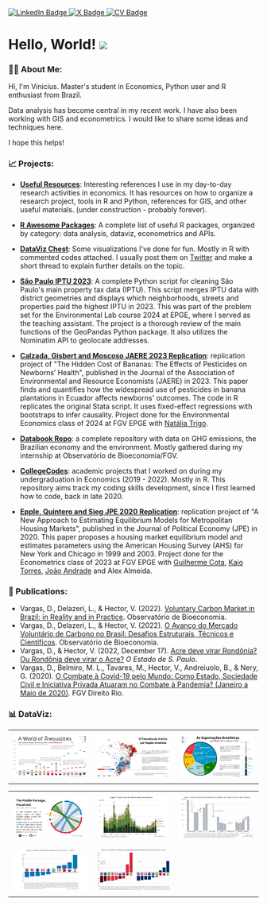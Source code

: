 <div id="badges">
  <a href="https://linkedin.com/in/viniciushector">
    <img src="https://img.shields.io/badge/LinkedIn-blue?style=for-the-badge&logo=linkedin&logoColor=white" alt="LinkedIn Badge"/>
  </a>
  <a href="https://twitter.com/hec_vini">
    <img src="https://img.shields.io/badge/X-blue?style=for-the-badge&logo=x&logoColor=white" alt="X Badge"/>
  </a>
  <a href="https://github.com/HecVini/my_cv/blob/main/ViniciusHector_CV.pdf">
    <img src="https://img.shields.io/badge/CV-blue?style=for-the-badge&logo=resume&logoColor=white" alt="CV Badge"/>
  </a>
</div>

<h1>
 Hello, World!
  <img src="https://media.giphy.com/media/hvRJCLFzcasrR4ia7z/giphy.gif" width="30px"/>
</h1>

### :man_technologist: About Me:

Hi, I'm Vinicius. Master's student in Economics, Python user and R enthusiast from Brazil.

Data analysis has become central in my recent work. I have also been working with GIS and econometrics. I would like to share some ideas and techniques here.

I hope this helps!

### :chart_with_upwards_trend: Projects:

* [**Useful Resources**](https://github.com/HecVini/useful_resources): Interesting references I use in my day-to-day research activities in economics. It has resources on how to organize a research project, tools in R and Python, references for GIS, and other useful materials. (under construction - probably forever).

* [**R Awesome Packages**](https://github.com/HecVini/AwesomePackages): A complete list of useful R packages, organized by category: data analysis, dataviz, econometrics and APIs.

* [**DataViz Chest**](https://github.com/HecVini/DataVizProjects): Some visualizations I've done for fun. Mostly in R with commented codes attached. I usually post them on [Twitter](https://twitter.com/hec_vini) and make a short thread to explain further details on the topic.

* [**São Paulo IPTU 2023**](https://github.com/HecVini/sao_paulo_iptu_2023): A complete Python script for cleaning São Paulo's main property tax data (IPTU). This script merges IPTU data with district geometries and displays which neighborhoods, streets and properties paid the highest IPTU in 2023. This was part of the problem set for the Environmental Lab course 2024 at EPGE, where I served as the teaching assistant. The project is a thorough review of the main functions of the GeoPandas Python package. It also utilizes the Nominatim API to geolocate addresses.

* [**Calzada, Gisbert and Moscoso JAERE 2023 Replication**](https://github.com/HecVini/Replication_PesticidesPaper_Environmental2024/tree/main): replication project of "The Hidden Cost of Bananas: The Effects of Pesticides on Newborns’ Health", published in the Journal of the Association of Environmental and Resource Economists (JAERE) in 2023. This paper finds and quantifies how the widespread use of pesticides in banana plantations in Ecuador affects newborns' outcomes. The code in R replicates the original Stata script. It uses fixed-effect regressions with bootstraps to infer causality. Project done for the Environmental Economics class of 2024 at FGV EPGE with [Natália Trigo](https://github.com/nattrigo).

* [**Databook Repo**](https://github.com/HecVini/DatabookRepo): a complete repository with data on GHG emissions, the Brazilian economy and the environment. Mostly gathered during my internship at Observatório de Bioeconomia/FGV.

* [**CollegeCodes**](https://github.com/HecVini/CollegeCodes): academic projects that I worked on during my undergraduation in Economics (2019 - 2022). Mostly in R. This repository aims track my coding skills development, since I first learned how to code, back in late 2020.

* [**Epple, Quintero and Sieg JPE 2020 Replication**](https://github.com/HecVini/Econometrics2023_PaperReplication): replication project of "A New Approach to Estimating Equilibrium Models for Metropolitan Housing Markets", published in the Journal of Political Economy (JPE) in 2020. This paper proposes a housing market equilibrium model and estimates parameters using the American Housing Survey (AHS) for New York and Chicago in 1999 and 2003. Project done for the Econometrics class of 2023 at FGV EPGE with [Guilherme Cota](https://github.com/guilhermecota), [Kaio Torres](https://github.com/blazekaio), [João Andrade](https://github.com/jvdeandrade) and Alex Almeida.  

### :book: Publications:
* Vargas, D., Delazeri, L., & Hector, V. (2022). [Voluntary Carbon Market in Brazil: in Reality and in Practice](https://eesp.fgv.br/sites/eesp.fgv.br/files/ocbio_mercado_de_carbono_voluntario_no_brasil_na_realidade_e_na_pratica_en.pdf). Observatório de Bioeconomia. 
* Vargas, D., Delazeri, L., & Hector, V. (2022). [O Avanço do Mercado Voluntário de Carbono no Brasil: Desafios Estruturais, Técnicos e Científicos](https://eesp.fgv.br/sites/eesp.fgv.br/files/eesp_relatorio_lab_bioeconomia_04_ap5.pdf). Observatório de Bioeconomia.
* Vargas, D., & Hector, V. (2022, December 17). [Acre deve virar Rondônia? Ou Rondônia deve virar o Acre?](https://economia.estadao.com.br/blogs/mosaico-de-economia/acre-deve-virar-rondonia-ou-rondonia-deve-virar-o-acre/) _O Estado de S. Paulo_.
* Vargas, D., Belmiro, M. L., Tavares, M., Hector, V., Andreiuolo, B., & Nery, G. (2020). [O Combate à Covid-19 pelo Mundo: Como Estado, Sociedade Civil e Iniciativa Privada Atuaram no Combate à Pandemia? (Janeiro a Maio de 2020)](https://www.amazon.com.br/Combate-Covid-19-pelo-Mundo-Iniciativa-ebook/dp/B08G1TN834/ref=d_reads_cwrtbar_sccl_1_1/147-4371188-2966429?pd_rd_w=4z2C5&content-id=amzn1.sym.7d29de4b-61e7-4ec5-87db-7d21c388fb1d&pf_rd_p=7d29de4b-61e7-4ec5-87db-7d21c388fb1d&pf_rd_r=PAHD69C82AFGY4XC7FQT&pd_rd_wg=dT4u2&pd_rd_r=43392114-dc4d-4ab0-8720-bb99a9d43c64&pd_rd_i=B08G1TN834&psc=1). FGV Direito Rio.

### :bar_chart: DataViz:
<div id="image-table">
    <table>
	    <tr>
    	    <td style="padding:10px">
        	    <img src="https://github.com/HecVini/DataVizProjects/blob/main/GlobalInequality/GlobalInequality_Day6.png" width="300"/>
      	    </td>
            <td style="padding:10px">
            	<img src="https://github.com/HecVini/DataVizProjects/blob/main/Brazilian2022Elections_DorlingCartogram/Eleicoes2022_RegiaoImediata.png" width="300"/>
            </td>
            <td style="padding:10px">
            	<img src="https://github.com/HecVini/DataVizProjects/blob/main/Exportacoes2021/ExportacoesBrasileiras2021.png" width="300"/>
            </td>
        </tr>
    </table>
</div>
<div id="image-table">
    <table>
	    <tr>
    	    <td style="padding:10px">
        	    <img src="https://github.com/HecVini/DataVizProjects/blob/main/PreviousViz/MiddlePassage.jpg" width="300"/>
      	    </td>
            <td style="padding:10px">
            	<img src="https://github.com/HecVini/DataVizProjects/blob/main/PreviousViz/DesmatamentoAmazoniaUFs.png" width="300"/>
            </td>
            <td style="padding:10px">
            	<img src="https://github.com/HecVini/DataVizProjects/blob/main/PreviousViz/DesmatamentoAmazoniaGestoesMMA.png" width="300">
            </td>
        </tr>
        <td style="padding:10px">
            	<img src="https://github.com/HecVini/DataVizProjects/blob/main/PreviousViz/Emissoes2010to2030.png" width="300"/>
            </td>   
            <td style="padding:10px">
        	    <img src="https://github.com/HecVini/DataVizProjects/blob/main/PreviousViz/EmissoesAnoBase.png" width="300"/>
        	                </td>   
    </table>
</div>
